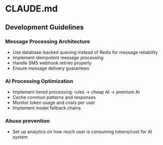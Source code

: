# CLAUDE.md

## Development Guidelines

### Message Processing Architecture
- Use database-backed queuing instead of Redis for message reliability
- Implement idempotent message processing
- Handle SMS webhook retries properly
- Ensure message delivery guarantees

### AI Processing Optimization
- Implement tiered processing: rules → cheap AI → premium AI
- Cache common patterns and responses
- Monitor token usage and costs per user
- Implement model fallback chains

### Abuse prevention
- Set up analytics on how much user is consuming tokens/cost for AI system